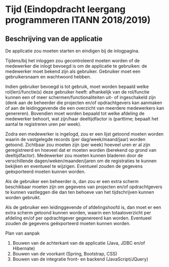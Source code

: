 # Tijd (Eindopdracht leergang programmeren ITANN 2018/2019)

<h2>Beschrijving van de applicatie</h2
<p>De applicatie zou moeten starten en eindigen bij de inlogpagina.</p>
<p>Tijdens/bij het inloggen zou gecontroleerd moeten worden of de medewerker die inlogt bevoegd is om de applicatie te gebruiken: de medewerker moet bekend zijn als gebruiker. Gebruiker moet een gebruikersnaam en wachtwoord hebben.</p>
<p>Indien gebruiker bevoegd is tot gebruik, moet worden bepaald welke rol(len)/functie(s) deze gebruiker heeft: afhankelijk van de rol/functie kunnen een of meer schermen/functionaliteiten uit- of ingeschakeld zijn (denk aan de beheerder die projecten en/of opdrachtgevers kan aanmaken of aan de leidinggevende die een overzicht van meerdere medewerkers kan genereren). Bovendien moet worden bepaald tot welke afdeling de medewerker behoort, wat zijn/haar deeltijdfactor is (parttime; bepaalt het aantal te registreren uren per week).</p>
<p>Zodra een medewerker is ingelogd, zou er een lijst getoond moeten worden waarin de vastgelegde records (per dag/week/maand/jaar) worden getoond. Zichtbaar zou moeten zijn (per week) hoeveel uren er al zijn geregistreerd en hoeveel dat er moeten worden (berekend op grond van deeltijdfactor). Medewerker zou moeten kunnen bladeren door de verschillende dagen/weken/maanden/jaren om de registraties te kunnen bekijken en eventueel te wijzigen. Eventueel zouden de gegevens geëxporteerd moeten kunnen worden.</p>
<p>Als de gebruiker een beheerder is, dan zou er een extra scherm beschikbaar moeten zijn om gegevens van projecten en/of opdrachtgevers te kunnen vastleggen die dan ten behoeve van het tijdschrijven kunnen worden gebruikt.</p>
<p>Als de gebruiker een leidinggevende of afdelingshoofd is, dan moet er een extra scherm getoond kunnen worden, waarin een totaaloverzicht per afdeling en/of per opdrachtgever gegenereerd kan worden. Eventueel zouden de gegevens geëxporteerd moeten kunnen worden.</p>
<p>Plan van aanpak</p>
<ol>
    <li>Bouwen van de achterkant van de applicatie (Java, JDBC en/of Hibernate)</li>
    <li>Bouwen van de voorkant (Spring, Bootstrap, CSS)</li>
    <li>Bouwen van de integratie front- en backend (JavaScript/JQuery)</li>
</ol>
